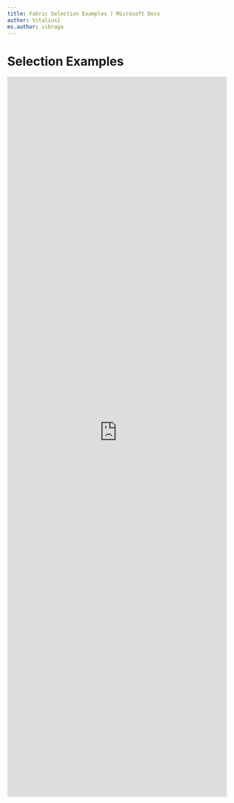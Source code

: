 ```yaml
---
title: Fabric Selection Examples | Microsoft Docs
author: Vitalius1
ms.author: vibraga
---
```


# Selection Examples

<iframe 
    title='Selection Examples'
    src='https://fabricweb.z5.web.core.windows.net/pr-deploy-site/refs/heads/master/fabric-website-resources/dist/index.html#/examples/selection?docsExample=true'
    frameborder='no'
    height='1650'
    style='width: 100%;'
>